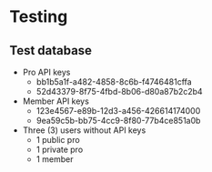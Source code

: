 # Testing

## Test database

- Pro API keys
  - bb1b5a1f-a482-4858-8c6b-f4746481cffa
  - 52d43379-8f75-4fbd-8b06-d80a87b2c2b4
- Member API keys
  - 123e4567-e89b-12d3-a456-426614174000
  - 9ea59c5b-bb75-4cc9-8f80-77b4ce851a0b
- Three (3) users without API keys
  - 1 public pro
  - 1 private pro
  - 1 member
